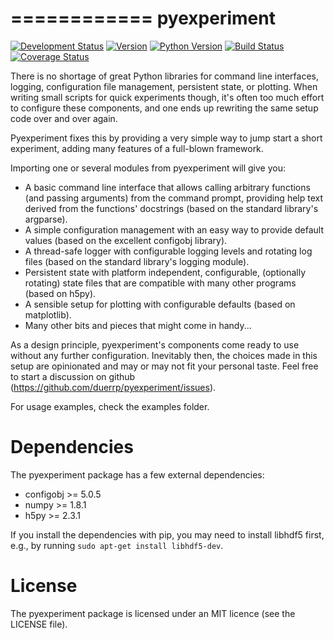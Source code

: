 ============
pyexperiment
============

[![Development Status](https://pypip.in/status/pyexperiment/badge.svg)](https://pypi.python.org/pypi/pyexperiment/) [![Version](https://pypip.in/version/pyexperiment/badge.svg)](https://pypi.python.org/pypi/pyexperiment/) [![Python Version](https://pypip.in/py_version/pyexperiment/badge.svg)](https://pypi.python.org/pypi/pyexperiment/) [![Build Status](https://travis-ci.org/duerrp/pyexperiment.svg?branch=master)](https://travis-ci.org/duerrp/pyexperiment) [![Coverage Status](https://coveralls.io/repos/duerrp/pyexperiment/badge.svg)](https://coveralls.io/r/duerrp/pyexperiment)

There is no shortage of great Python libraries for command line
interfaces, logging, configuration file management, persistent state,
or plotting. When writing small scripts for quick experiments though,
it's often too much effort to configure these components, and one ends
up rewriting the same setup code over and over again.

Pyexperiment fixes this by providing a very simple way to jump start a
short experiment, adding many features of a full-blown framework.

Importing one or several modules from pyexperiment will give you:
- A basic command line interface that allows calling arbitrary
  functions (and passing arguments) from the command prompt, providing
  help text derived from the functions' docstrings (based on the
  standard library's argparse).
- A simple configuration management with an easy way to provide
  default values (based on the excellent configobj library).
- A thread-safe logger with configurable logging levels and rotating
  log files (based on the standard library's logging module).
- Persistent state with platform independent, configurable,
  (optionally rotating) state files that are compatible with many
  other programs (based on h5py).
- A sensible setup for plotting with configurable defaults (based on
  matplotlib).
- Many other bits and pieces that might come in handy...

As a design principle, pyexperiment's components come ready to use
without any further configuration. Inevitably then, the choices made
in this setup are opinionated and may or may not fit your personal
taste. Feel free to start a discussion on github
(https://github.com/duerrp/pyexperiment/issues).

For usage examples, check the examples folder.

Dependencies
============

The pyexperiment package has a few external dependencies:

* configobj >= 5.0.5
* numpy >= 1.8.1
* h5py >= 2.3.1

If you install the dependencies with pip, you may need to install
libhdf5 first, e.g., by running `sudo apt-get install libhdf5-dev`.

License
=======

The pyexperiment package is licensed under an MIT licence (see the
LICENSE file).
